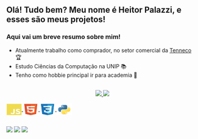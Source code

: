 ## Olá! Tudo bem? Meu nome é Heitor Palazzi, e esses são meus projetos!
### Aqui vai um breve resumo sobre mim!

- Atualmente trabalho como comprador, no setor comercial da <a href = "https://www.linkedin.com/company/tenneco/mycompany/verification/">Tenneco</a> 🏆
- Estudo Ciências da Computação na UNIP 📚
- Tenho como hobbie principal ir para academia 🦾 

<br>
<div align="center">
  <a href="https://github.com/HPalazzi">
  <img height="165em" src="https://github-readme-stats.vercel.app/api?username=HPalazzi&show_icons=true&theme=tokyonight&include_all_commits=true&count_private=true"/>
  <img height="165em" src="https://github-readme-stats.vercel.app/api/top-langs/?username=HPalazzi&layout=compact&langs_count=7&theme=tokyonight"/>
</div>
<div style="display: inline_block" align="justify"><br>
  <img align="center" alt="Rafa-Js" height="30" width="40" src="https://raw.githubusercontent.com/devicons/devicon/master/icons/javascript/javascript-plain.svg">
  <img align="center" alt="Rafa-HTML" height="30" width="40" src="https://raw.githubusercontent.com/devicons/devicon/master/icons/html5/html5-original.svg">
  <img align="center" alt="Rafa-CSS" height="30" width="40" src="https://raw.githubusercontent.com/devicons/devicon/master/icons/css3/css3-original.svg">
  <img align="center" alt="Rafa-Python" height="30" width="40" src="https://raw.githubusercontent.com/devicons/devicon/master/icons/python/python-original.svg">
</div>

## 

<div> 
  <a href="https://www.instagram.com/palazzi__/" target="_blank"><img src="https://img.shields.io/badge/-Instagram-%23E4405F?style=for-the-badge&logo=instagram&logoColor=white" target="_blank"></a>
  <a href = "mailto:heitorpalazzi@gmail.com"><img src="https://img.shields.io/badge/-Gmail-%23333?style=for-the-badge&logo=gmail&logoColor=white" target="_blank"></a>
  <a href="https://www.linkedin.com/in/heitor-palazzi-7262701bb" target="_blank"><img src="https://img.shields.io/badge/-LinkedIn-%230077B5?style=for-the-badge&logo=linkedin&logoColor=white" target="_blank"></a> 
</div>
